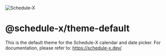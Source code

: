 ![Schedule-X](https://schedule-x.s3.eu-west-1.amazonaws.com/schedule-x-logo.png)

# @schedule-x/theme-default

This is the default theme for the Schedule-X calendar and date picker. For documentation, please refer to:
https://schedule-x.dev/
